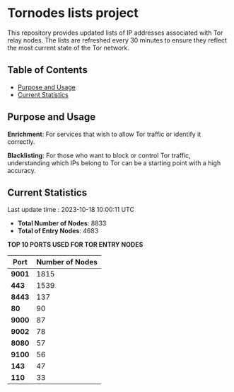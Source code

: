 # Tornodes lists project

This repository provides updated lists of IP addresses associated with Tor relay nodes. The lists are refreshed every 30 minutes to ensure they reflect the most current state of the Tor network.

## Table of Contents

- [Purpose and Usage](#purpose-and-usage)
- [Current Statistics](#current-statistics)


## Purpose and Usage

**Enrichment**: For services that wish to allow Tor traffic or identify it correctly.

**Blacklisting**: For those who want to block or control Tor traffic, understanding which IPs belong to Tor can be a starting point with a high accuracy.

## Current Statistics

Last update time : 2023-10-18 10:00:11 UTC

- **Total Number of Nodes**: 8833
- **Total of Entry Nodes**: 4683

**TOP 10 PORTS USED FOR TOR ENTRY NODES**

| **Port** | **Number of Nodes** |
|------|-----------------|
| **9001**   | 1815  |
| **443**   | 1539  |
| **8443**   | 137  |
| **80**   | 90  |
| **9000**   | 87  |
| **9002**   | 78  |
| **8080**   | 57  |
| **9100**   | 56  |
| **143**   | 47  |
| **110**   | 33  |

